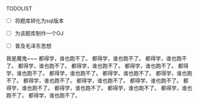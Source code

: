 TODOLIST
- [ ] 将题库转化为sql版本
- [ ] 为该题库制作一个OJ
- [ ] 普及毛泽东思想


我是魔鬼~~~
都得学，谁也跑不了。
都得学，谁也跑不了。
都得学，谁也跑不了。
都得学，谁也跑不了。
都得学，谁也跑不了。
都得学，谁也跑不了。
都得学，谁也跑不了。
都得学，谁也跑不了。
都得学，谁也跑不了。
都得学，谁也跑不了。
都得学，谁也跑不了。
都得学，谁也跑不了。
都得学，谁也跑不了。
都得学，谁也跑不了。
都得学，谁也跑不了。
都得学，谁也跑不了。
都得学，谁也跑不了。
都得学，谁也跑不了。
